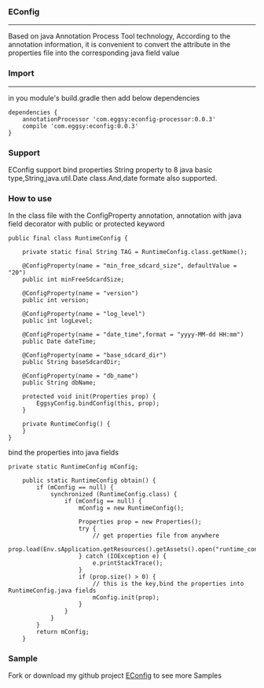 ### EConfig
-----------------------------------------
Based on java Annotation Process Tool technology, According to the annotation information, it is convenient to convert the attribute in the properties file into the corresponding java field value

### Import
-----------------------------------------
in you module's build.gradle then add below dependencies
````
dependencies {
    annotationProcessor 'com.eggsy:econfig-processor:0.0.3'
    compile 'com.eggsy:econfig:0.0.3'
}
````

### Support
EConfig support bind properties String property to 8 java basic type,String,java.util.Date class.And,date formate also supported.

### How to use
In the class file with the ConfigProperty annotation, annotation with java field decorator with public or protected keyword
````
public final class RuntimeConfig {

    private static final String TAG = RuntimeConfig.class.getName();

    @ConfigProperty(name = "min_free_sdcard_size", defaultValue = "20")
    public int minFreeSdcardSize;

    @ConfigProperty(name = "version")
    public int version;

    @ConfigProperty(name = "log_level")
    public int logLevel;

    @ConfigProperty(name = "date_time",format = "yyyy-MM-dd HH:mm")
    public Date dateTime;

    @ConfigProperty(name = "base_sdcard_dir")
    public String baseSdcardDir;

    @ConfigProperty(name = "db_name")
    public String dbName;

    protected void init(Properties prop) {
        EggsyConfig.bindConfig(this, prop);
    }

    private RuntimeConfig() {
    }
}
````

bind the properties into java fields
````
private static RuntimeConfig mConfig;

    public static RuntimeConfig obtain() {
        if (mConfig == null) {
            synchronized (RuntimeConfig.class) {
                if (mConfig == null) {
                    mConfig = new RuntimeConfig();

                    Properties prop = new Properties();
                    try {
                        // get properties file from anywhere
                        prop.load(Env.sApplication.getResources().getAssets().open("runtime_config.properties"));
                    } catch (IOException e) {
                        e.printStackTrace();
                    }
                    if (prop.size() > 0) {
                        // this is the key,bind the properties into RuntimeConfig.java fields
                        mConfig.init(prop);
                    }
                }
            }
        }
        return mConfig;
    }
````

### Sample
Fork or download my github project [EConfig](https://github.com/eggsywelsh/EConfig) to see more Samples